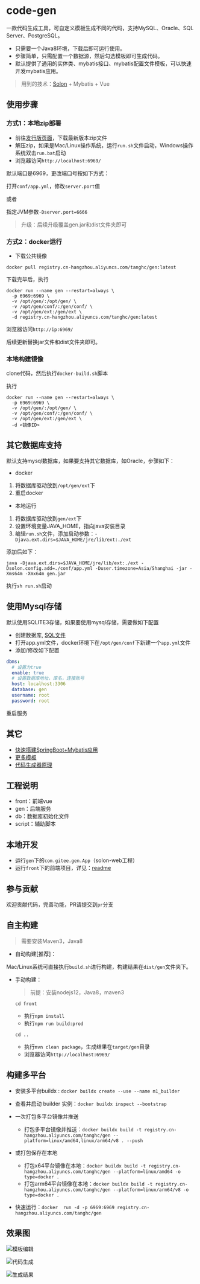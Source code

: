 # code-gen

一款代码生成工具，可自定义模板生成不同的代码，支持MySQL、Oracle、SQL Server、PostgreSQL。

- 只需要一个Java8环境，下载后即可运行使用。
- 步骤简单，只需配置一个数据源，然后勾选模板即可生成代码。
- 默认提供了通用的实体类、mybatis接口、mybatis配置文件模板，可以快速开发mybatis应用。

> 用到的技术：[Solon](https://solon.noear.org/) + Mybatis + Vue

## 使用步骤

### 方式1：本地zip部署

- 前往[发行版页面](https://gitee.com/durcframework/code-gen/releases)，下载最新版本zip文件
- 解压zip，如果是Mac/Linux操作系统，运行`run.sh`文件启动，Windows操作系统双击`run.bat`启动
- 浏览器访问`http://localhost:6969/`

默认端口是6969，更改端口号按如下方式：

打开`conf/app.yml`，修改`server.port`值

或者

指定JVM参数`-Dserver.port=6666`

> 升级：后续升级覆盖gen.jar和dist文件夹即可

### 方式2：docker运行

- 下载公共镜像

`docker pull registry.cn-hangzhou.aliyuncs.com/tanghc/gen:latest`

下载完毕后，执行

```shell
docker run --name gen --restart=always \
  -p 6969:6969 \
  -v /opt/gen/:/opt/gen/ \
  -v /opt/gen/conf/:/gen/conf/ \
  -v /opt/gen/ext:/gen/ext \
  -d registry.cn-hangzhou.aliyuncs.com/tanghc/gen:latest
```

浏览器访问`http://ip:6969/`

后续更新替换jar文件和dist文件夹即可。


### 本地构建镜像


clone代码，然后执行`docker-build.sh`脚本

执行

```shell
docker run --name gen --restart=always \
  -p 6969:6969 \
  -v /opt/gen/:/opt/gen/ \
  -v /opt/gen/conf/:/gen/conf/ \
  -v /opt/gen/ext:/gen/ext \
  -d <镜像ID>
```

## 其它数据库支持


默认支持mysql数据库，如果要支持其它数据库，如Oracle，步骤如下：

- docker

1. 将数据库驱动放到`/opt/gen/ext`下
2. 重启docker

- 本地运行

1. 将数据库驱动放到`gen/ext`下
2. 设置环境变量JAVA_HOME，指向java安装目录
3. 编辑`run.sh`文件，添加启动参数：`-Djava.ext.dirs=$JAVA_HOME/jre/lib/ext:./ext`

添加后如下：

`java -Djava.ext.dirs=$JAVA_HOME/jre/lib/ext:./ext -Dsolon.config.add=./conf/app.yml -Duser.timezone=Asia/Shanghai -jar -Xms64m -Xmx64m gen.jar`

执行`sh run.sh`启动


## 使用Mysql存储

默认使用SQLITE3存储，如果要使用mysql存储，需要做如下配置

- 创建数据库, [SQL文件](https://gitee.com/durcframework/code-gen/blob/master/db/mysql.sql)
- 打开app.yml文件，docker环境下在`/opt/gen/conf`下新建一个`app.yml`文件
- 添加/修改如下配置

```yaml
dbms:
  # 设置为true
  enable: true
  # 设置数据库地址，库名，连接账号
  host: localhost:3306
  database: gen
  username: root
  password: root
```

重启服务

## 其它

- [快速搭建SpringBoot+Mybatis应用](https://gitee.com/durcframework/code-gen/wikis/pages?sort_id=2478942&doc_id=27724)
- [更多模板](https://gitee.com/durcframework/code-gen/wikis/pages?sort_id=2979234&doc_id=27724)
- [代码生成器原理](https://gitee.com/durcframework/code-gen/wikis/pages?sort_id=3287812&doc_id=27724)

## 工程说明

- front：前端vue
- gen：后端服务
- db：数据库初始化文件
- script：辅助脚本

## 本地开发

- 运行`gen`下的`com.gitee.gen.App`（solon-web工程）
- 运行`front`下的前端项目，详见：[readme](./front/README.md)


## 参与贡献

欢迎贡献代码，完善功能，PR请提交到`pr`分支

## 自主构建

> 需要安装Maven3，Java8

- 自动构建[推荐]：

Mac/Linux系统可直接执行`build.sh`进行构建，构建结果在`dist/gen`文件夹下。

- 手动构建：
  
    > 前提：安装nodejs12，Java8，maven3

    `cd front`
    
    - 执行`npm install`
    - 执行`npm run build:prod`
    
    `cd ..`
    
    - 执行`mvn clean package`，生成结果在`target/gen`目录
    - 浏览器访问`http://localhost:6969/`
## 构建多平台

  - 安装多平台buildx : `docker buildx create --use --name m1_builder`

  - 查看并启动 builder 实例：`docker buildx inspect --bootstrap` 

  - 一次打包多平台镜像并推送
    - 打包多平台镜像并推送：`docker buildx build -t registry.cn-hangzhou.aliyuncs.com/tanghc/gen --platform=linux/amd64,linux/arm64/v8 . --push`
  - 或打包保存在本地
    - 打包x64平台镜像在本地：`docker buildx build -t registry.cn-hangzhou.aliyuncs.com/tanghc/gen --platform=linux/amd64 -o type=docker .`
    - 打包arm64平台镜像在本地：`docker buildx build -t registry.cn-hangzhou.aliyuncs.com/tanghc/gen --platform=linux/arm64/v8 -o type=docker .`
  - 快速运行：`docker  run -d -p 6969:6969 registry.cn-hangzhou.aliyuncs.com/tanghc/gen`

## 效果图

![模板编辑](https://foruda.gitee.com/images/1707207449352876614/1384dfef_332975.png "gen-tpl.png")

![代码生成](https://images.gitee.com/uploads/images/2020/0724/180853_df66e76d_332975.png "gen7.png")

![生成结果](https://images.gitee.com/uploads/images/2020/0731/085506_9d66201f_332975.png "gen8.png")
